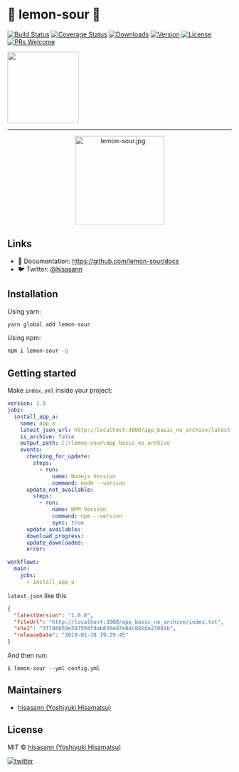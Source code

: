# :lemon: lemon-sour :lemon:
  <a href="https://circleci.com/gh/lemon-sour/lemon-sour.js"><img src="https://badgen.net/circleci/github/lemon-sour/lemon-sour.js/master" alt="Build Status"></a>
  <a href="https://codecov.io/gh/lemon-sour/lemon-sour.js"><img src="https://badgen.net/codecov/c/github/lemon-sour/lemon-sour.js/master" alt="Coverage Status"></a>
  <a href="https://www.npmjs.com/package/lemon-sour"><img src="https://badgen.net/npm/dm/lemon-sour" alt="Downloads"></a>
  <a href="https://www.npmjs.com/package/lemon-sour"><img src="https://badgen.net/npm/v/lemon-sour" alt="Version"></a>
  <a href="https://www.npmjs.com/package/lemon-sour"><img src="https://badgen.net/npm/license/lemon-sour" alt="License"></a>
[![PRs Welcome](https://img.shields.io/badge/PRs-welcome-brightgreen.svg)](https://reactjs.org/docs/how-to-contribute.html#your-first-pull-request)

<a href="https://www.patreon.com/hisasann" rel="nofollow">
  <img src="https://c5.patreon.com/external/logo/become_a_patron_button@2x.png" width="160" style="max-width:100%;">
</a>

---

<p align="center">
  <img src="https://github.com/lemon-sour/lemon-sour.js/blob/master/internals/images/lemon-sour.jpg?raw=true" alt="lemon-sour.jpg" width="200">
</p>

## Links

- 📘 Documentation: https://github.com/lemon-sour/docs
- 🐦 Twitter: [@hisasann](https://twitter.com/hisasann)

## Installation

Using yarn:

```bash
yarn global add lemon-sour
```

Using npm:

```bash
npm i lemon-sour -g
```

## Getting started

Make `index.yml` inside your project:

```yaml
version: 1.0
jobs:
  install_app_a:
    name: app_a
    latest_json_url: http://localhost:3000/app_basic_no_archive/latest.json
    is_archive: false
    output_path: C:\lemon-sour\app_basic_no_archive
    events:
      checking_for_update:
        steps:
          - run:
              name: Nodejs Version
              command: node --version
      update_not_available:
        steps:
          - run:
              name: NPM Version
              command: npm --version
              sync: true
      update_available:
      download_progress:
      update_downloaded:
      error:

workflows:
  main:
    jobs:
      - install_app_a
```

`latest.json` like this

```json
{
  "latestVersion": "1.0.0",
  "fileUrl": "http://localhost:3000/app_basic_no_archive/index.txt",
  "sha1": "3f786850e387550fdab836ed7e6dc881de23001b",
  "releaseDate": "2019-01-18 19:29:45"
}
```

And then run:

```
$ lemon-sour --yml config.yml
```

## Maintainers

- [hisasann (Yoshiyuki Hisamatsu)](https://github.com/hisasann)

## License

MIT © [hisasann (Yoshiyuki Hisamatsu)](https://github.com/hisasann)

<a href="https://twitter.com/hisasann"><img src="https://badgen.net/twitter/follow/hisasann" alt="twitter"></a>
